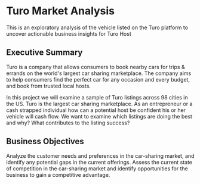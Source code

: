 # Turo Market Analysis

This is an exploratory analysis of the vehicle listed on the Turo platform to uncover actionable business insights for Turo Host

## Executive Summary
Turo is a company that allows consumers to book nearby cars for trips & errands on the world's largest car sharing marketplace. The company aims to help consumers find the perfect car for any occasion and every budget, and book from trusted local hosts. 

In this project we will examine a sample of Turo listings across 98 cities in the US. Turo is the largest car sharing marketplace.  As an entrepreneur or a cash strapped individual how can a potential host be confident his or her vehicle will cash flow. We want to examine which listings are doing the best and why? What contributes to the listing success? 

## Business Objectives
Analyze the customer needs and preferences in the car-sharing market, and identify any potential gaps in the current offerings.
Assess the current state of competition in the car-sharing market and identify opportunities for the business to gain a competitive advantage.
